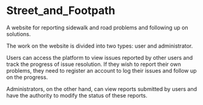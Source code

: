 # Street_and_Footpath
A website for reporting sidewalk and road problems and following up on solutions.

The work on the website is divided into two types: user and administrator.

Users can access the platform to view issues reported by other users and track the progress of issue resolution. If they wish to report their own problems, they need to register an account to log their issues and follow up on the progress.

Administrators, on the other hand, can view reports submitted by users and have the authority to modify the status of these reports.
